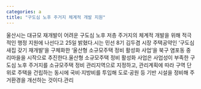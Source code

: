 ```yaml
---
categories: a
title: "구도심 노후 주거지 체계적 개발 지원"
---
```

울산시는 대규모 재개발이 어려운 구도심 노후 저층 주거지의 체계적 개발을 위해 적극적인 행정 지원에 나선다고 25일 밝혔다.시는 민선 8기 김두겸 시장 주택공약인 ‘구도심 새집 갖기 재개발’을 구체화한 ‘울산형 소규모주택 정비 활성화 사업’을 북구 염포동 중리마을을 시작으로 추진한다.울산형 소규모주택 정비 활성화 사업은 사업성이 부족한 구도심 노후 주거지를 소규모주택 정비 관리지역으로 지정하고, 관리계획에 따라 구역 단위로 주택을 건립하는 동시에 국비·지방비를 투입해 도로·공원 등 기반 시설을 정비해 주거환경을 개선하는 것이다.관리